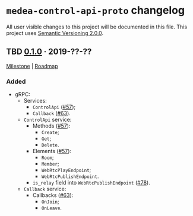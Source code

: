 `medea-control-api-proto` changelog
===================================

All user visible changes to this project will be documented in this file. This project uses [Semantic Versioning 2.0.0].




## TBD [0.1.0] · 2019-??-??
[0.1.0]: /../../tree/medea-control-api-proto-0.1.0/proto/control-api

[Milestone](/../../milestone/2) | [Roadmap](/../../issues/27)

### Added

- gRPC:
    - Services:
        - `ControlApi` ([#57]);
        - `Callback` ([#63]).
    - `ControlApi` service:
        - Methods ([#57]):
            - `Create`;
            - `Get`;
            - `Delete`.
        - Elements ([#57]):
            - `Room`;
            - `Member`;
            - `WebRtcPlayEndpoint`;
            - `WebRtcPublishEndpoint`.
        - `is_relay` field into `WebRtcPublishEndpoint` ([#78](/../../pull/78)).
    - `Callback` service:
        - Callbacks ([#63]):
            - `OnJoin`;
            - `OnLeave`.

[#57]: /../../pull/57
[#63]: /../../pull/63





[Semantic Versioning 2.0.0]: https://semver.org
